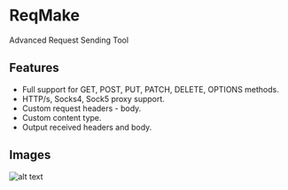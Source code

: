 # ReqMake
Advanced Request Sending Tool

## Features
+ Full support for GET, POST, PUT, PATCH, DELETE, OPTIONS methods.
+ HTTP/s, Socks4, Sock5 proxy support.
+ Custom request headers - body.
+ Custom content type.
+ Output received headers and body.

## Images
![alt text](https://i.gyazo.com/834f24e25288b6dc1233bab8a93720f5.png "Logo Title Text 1")
